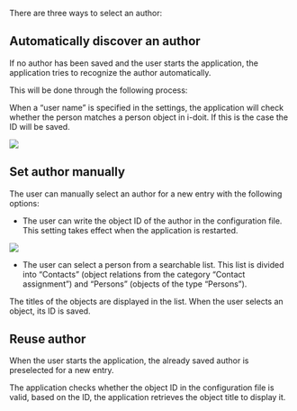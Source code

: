 There are three ways to select an author:

Automatically discover an author
--------------------------------

If no author has been saved and the user starts the application, the application tries to recognize the author automatically.

This will be done through the following process:

When a “user name” is specified in the settings, the application will check whether the person matches a person object in i-doit. If this is the case the ID will be saved.

![](/download/attachments/97288326/setting.PNG?version=1&modificationDate=1600688211825&api=v2&effects=drop-shadow)

Set author manually
-------------------

The user can manually select an author for a new entry with the following options:

*   The user can write the object ID of the author in the configuration file. This setting takes effect when the application is restarted.

![](/download/attachments/97288326/config.PNG?version=1&modificationDate=1600688211823&api=v2&effects=drop-shadow)

*   The user can select a person from a searchable list. This list is divided into “Contacts” (object relations from the category “Contact assignment”) and “Persons” (objects of the type “Persons”).

The titles of the objects are displayed in the list. When the user selects an object, its ID is saved.

Reuse author
------------

When the user starts the application, the already saved author is preselected for a new entry.

The application checks whether the object ID in the configuration file is valid, based on the ID, the application retrieves the object title to display it.
